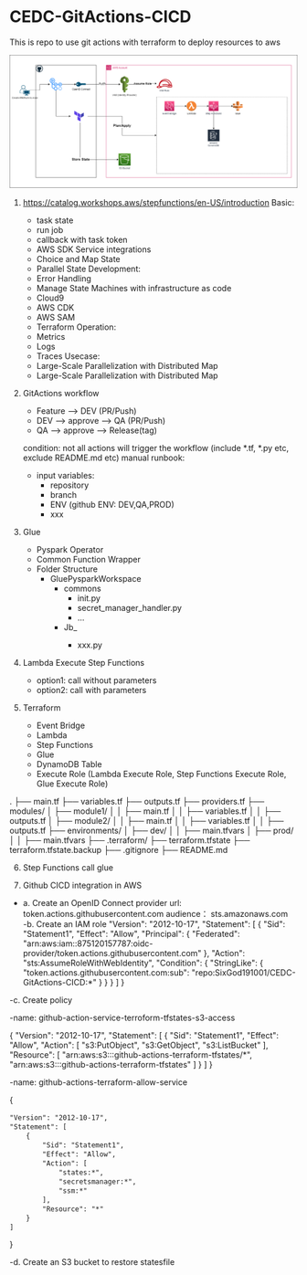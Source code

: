 # CEDC-GitActions-CICD
This is repo to use git actions with terraform to deploy resources to aws

![](https://github.com/SixGod191001/CEDC-GitActions-CICD/blob/dev/GithubActions.drawio.png)


1. https://catalog.workshops.aws/stepfunctions/en-US/introduction
Basic:
   - task state
   - run job
   - callback with task token
   - AWS SDK Service integrations
   - Choice and Map State
   - Parallel State
Development:
   - Error Handling
   - Manage State Machines with infrastructure as code
   - Cloud9
   - AWS CDK
   - AWS SAM
   - Terraform
Operation:
   - Metrics
   - Logs
   - Traces
Usecase:
   - Large-Scale Parallelization with Distributed Map
   - Large-Scale Parallelization with Distributed Map

2. GitActions workflow
   - Feature --> DEV  (PR/Push)
   - DEV --> approve --> QA (PR/Push)
   - QA --> approve --> Release(tag)
   
   condition: not all actions will trigger the workflow (include *.tf, *.py etc, exclude README.md etc)
   manual runbook:
     - input variables: 
       - repository
       - branch
       - ENV (github ENV: DEV,QA,PROD)
	   - xxx

3. Glue
   - Pyspark Operator
   - Common Function Wrapper
   - Folder Structure
     - GluePysparkWorkspace
	   - commons
	     - init.py
		 - secret_manager_handler.py
		 - ...
	   - Jb_<name>
	     - xxx.py

4. Lambda
   Execute Step Functions
    - option1: call without parameters
	- option2: call with parameters


5. Terraform
   - Event Bridge
   - Lambda
   - Step Functions
   - Glue
   - DynamoDB Table
   - Execute Role (Lambda Execute Role, Step Functions Execute Role, Glue Execute Role)
   
   
.
├── main.tf
├── variables.tf
├── outputs.tf
├── providers.tf
├── modules/
│   ├── module1/
│   │   ├── main.tf
│   │   ├── variables.tf
│   │   ├── outputs.tf
│   ├── module2/
│   │   ├── main.tf
│   │   ├── variables.tf
│   │   ├── outputs.tf
├── environments/
│   ├── dev/
│   │   ├── main.tfvars
│   ├── prod/
│   │   ├── main.tfvars
├── .terraform/
├── terraform.tfstate
├── terraform.tfstate.backup
├── .gitignore
├── README.md


6. Step Functions
call glue

7. Github CICD integration in AWS
- a. Create an OpenID Connect provider
  url: token.actions.githubusercontent.com
  audience： sts.amazonaws.com  
-b. Create an IAM role
    "Version": "2012-10-17",
    "Statement": [
        {
            "Sid": "Statement1",
            "Effect": "Allow",
            "Principal": {
                "Federated": "arn:aws:iam::875120157787:oidc-provider/token.actions.githubusercontent.com"
            },
            "Action": "sts:AssumeRoleWithWebIdentity",
            "Condition": {
                "StringLike": {
                    "token.actions.githubusercontent.com:sub": "repo:SixGod191001/CEDC-GitActions-CICD:*"
                }
            }
        }
    ]
}


-c. Create policy

-name: github-action-service-terroform-tfstates-s3-access

{
    "Version": "2012-10-17",
    "Statement": [
        {
            "Sid": "Statement1",
            "Effect": "Allow",
            "Action": [
                "s3:PutObject",
                "s3:GetObject",
                "s3:ListBucket"
            ],
            "Resource": [
                "arn:aws:s3:::github-actions-terraform-tfstates/*",
                "arn:aws:s3:::github-actions-terraform-tfstates"
            ]
        }
    ]
}

-name: github-actions-terraform-allow-service


{

    "Version": "2012-10-17",
    "Statement": [
        {
            "Sid": "Statement1",
            "Effect": "Allow",
            "Action": [
                "states:*",
                "secretsmanager:*",
                "ssm:*"
            ],
            "Resource": "*"
        }
    ]
}

-d. Create an S3 bucket to restore statesfile
